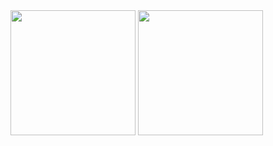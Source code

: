
<div>
  <img height="200px" src="https://github-readme-stats.vercel.app/api?username=Rodri10s&show_icons=true&theme=maroongold"/>
  <img height="200px" src="https://github-readme-stats.vercel.app/api/top-langs/?username=Rodri10s&layout=compact&show_icons=true&theme=maroongold"/>
</div>
